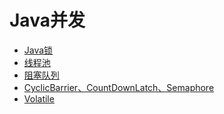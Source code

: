 Java并发
====
* [Java锁](./并发/Java锁.md)
* [线程池](./并发/线程池.md)
* [阻塞队列](./并发/阻塞队列.md)
* [CyclicBarrier、CountDownLatch、Semaphore](./并发/CyclicBarrier、CountDownLatch、Semaphore.md)
* [Volatile](./并发/volatile.md)
